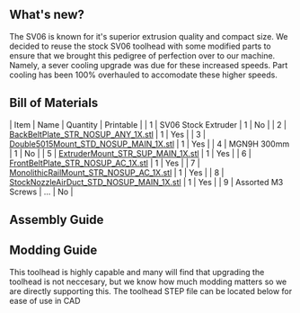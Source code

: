 ## What's new?
The SV06 is known for it's superior extrusion quality and compact size. We decided to reuse the stock SV06 toolhead with some modified parts to ensure that we brought this pedigree of perfection over to our machine. Namely, a sever cooling upgrade was due for these increased speeds. Part cooling has been 100% overhauled to accomodate these higher speeds.

## Bill of Materials
| Item | Name | Quantity | Printable |
| 1 | SV06 Stock Extruder | 1 | No |
| 2 | [BackBeltPlate_STR_NOSUP_ANY_1X.stl](https://github.com/VectorForce3D/TV06_XY/raw/main/STL/Toolhead/BackBeltPlate_STR_NOSUP_ANY_1X.stl) | 1 | Yes |
| 3 | [Double5015Mount_STD_NOSUP_MAIN_1X.stl](https://github.com/VectorForce3D/TV06_XY/raw/main/STL/Toolhead/Double5015Mount_STD_NOSUP_MAIN_1X.stl) | 1 | Yes |
| 4 | MGN9H 300mm | 1 | No |
| 5 | [ExtruderMount_STR_SUP_MAIN_1X.stl](https://github.com/VectorForce3D/TV06_XY/raw/main/STL/Toolhead/ExtruderMount_STR_SUP_MAIN_1X.stl) | 1 | Yes |
| 6 | [FrontBeltPlate_STR_NOSUP_AC_1X.stl](https://github.com/VectorForce3D/TV06_XY/raw/main/STL/Toolhead/FrontBeltPlate_STR_NOSUP_AC_1X.stl) | 1 | Yes |
| 7 | [MonolithicRailMount_STR_NOSUP_AC_1X.stl](https://github.com/VectorForce3D/TV06_XY/raw/main/STL/Toolhead/MonolithicRailMount_STR_NOSUP_AC_1X.stl) | 1 | Yes |
| 8 | [StockNozzleAirDuct_STD_NOSUP_MAIN_1X.stl](https://github.com/VectorForce3D/TV06_XY/raw/main/STL/Toolhead/StockNozzleAirDuct_STD_NOSUP_MAIN_1X.stl) | 1 | Yes |
| 9 | Assorted M3 Screws | ... | No |


## Assembly Guide

## Modding Guide
This toolhead is highly capable and many will find that upgrading the toolhead is not neccesary, but we know how much modding matters so we are directly supporting this. The toolhead STEP file can be located below for ease of use in CAD
